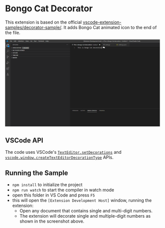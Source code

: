 # Bongo Cat Decorator

This extension is based on the official [vscode-extension-samples/decorator-sample/](https://github.com/Microsoft/vscode-extension-samples/tree/master/decorator-sample).
It adds Bongo Cat animated icon to the end of the file. 

![Bongo Cat Decorator preview](preview.png)

## VSCode API

The code uses VSCode's [`TextEditor.setDecorations`](https://code.visualstudio.com/api/references/vscode-api#TextEditor.setDecorations) and [`vscode.window.createTextEditorDecorationType`](https://code.visualstudio.com/api/references/vscode-api#window.createTextEditorDecorationType) APIs.

## Running the Sample

* `npm install` to initialize the project
* `npm run watch` to start the compiler in watch mode
* open this folder in VS Code and press `F5`
* this will open the `[Extension Development Host]` window, running the extension:
  * Open any document that contains single and multi-digit numbers.
  * The extension will decorate single and multiple-digit numbers as shown in the screenshot above.
